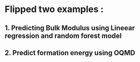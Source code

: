 # Flipped two examples :
## 1. Predicting Bulk Modulus using Lineear regression and random forest model
## 2. Predict formation energy using OQMD 

 
